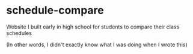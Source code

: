# schedule-compare
Website I built early in high school for students to compare their class schedules

(In other words, I didn't exactly know what I was doing when I wrote this)
